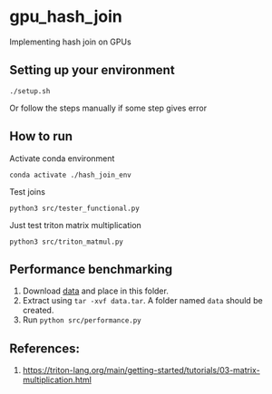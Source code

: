 # gpu_hash_join
Implementing hash join on GPUs

## Setting up your environment
```
./setup.sh
```
Or follow the steps manually if some step gives error


## How to run
Activate conda environment
```
conda activate ./hash_join_env
```

Test joins
```
python3 src/tester_functional.py
```

Just test triton matrix multiplication
```
python3 src/triton_matmul.py
```


## Performance benchmarking
1. Download [data](https://gtvault-my.sharepoint.com/:u:/g/personal/klee965_gatech_edu/EZvJ8HSacrxKvR8Mq8WU0_4BX8Urv6qKi26pP7YFSykrzw?e=aeTCIL) and place in this folder.
2. Extract using `tar -xvf data.tar`. A folder named `data` should be created.
3. Run `python src/performance.py`

## References:

1. https://triton-lang.org/main/getting-started/tutorials/03-matrix-multiplication.html